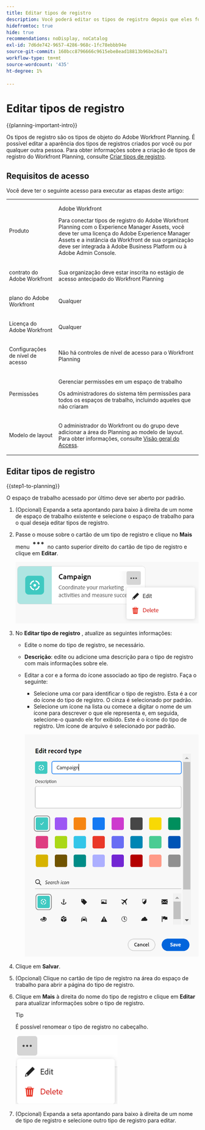 ```yaml
---
title: Editar tipos de registro
description: Você poderá editar os tipos de registro depois que eles forem salvos. Os tipos de registro são os tipos de objeto do Adobe Workfront Planning.
hidefromtoc: true
hide: true
recommendations: noDisplay, noCatalog
exl-id: 7d6de742-9657-4286-968c-1fc78ebbb94e
source-git-commit: 160bcc8796666c9615ebe8ead18813b96be26a71
workflow-type: tm+mt
source-wordcount: '435'
ht-degree: 1%

---
```


<!--update the metadata with real information when making this available in TOC and in the left nav
---
title: Edit record types
description: You can edit record types after they have been saved. Record types are the object types of Adobe Workfront Planning.
author: Alina
role: User
feature: Work Management 
topic: Architecture
hidefromtoc: yes
hide: yes
---

-->

# Editar tipos de registro

{{planning-important-intro}}

Os tipos de registro são os tipos de objeto do Adobe Workfront Planning. É possível editar a aparência dos tipos de registros criados por você ou por qualquer outra pessoa. Para obter informações sobre a criação de tipos de registro do Workfront Planning, consulte [Criar tipos de registro](/help/quicksilver/planning/architecture/create-record-types.md).

## Requisitos de acesso

Você deve ter o seguinte acesso para executar as etapas deste artigo:

<table style="table-layout:auto">
 <col>
 </col>
 <col>
 </col>
 <tbody>
    <tr>
<tr>
<td>
   <p> Produto</p> </td>
   <td>
   <p> Adobe Workfront</p> <p>Para conectar tipos de registro do Adobe Workfront Planning com o Experience Manager Assets, você deve ter uma licença do Adobe Experience Manager Assets e a instância da Workfront de sua organização deve ser integrada à Adobe Business Platform ou à Adobe Admin Console.</p> </td>
  </tr>  
 <td role="rowheader"><p>contrato do Adobe Workfront</p></td>
   <td>
<p>Sua organização deve estar inscrita no estágio de acesso antecipado do Workfront Planning </p>
   </td>
  </tr>
  <tr>
   <td role="rowheader"><p>plano do Adobe Workfront</p></td>
   <td>
<p>Qualquer</p>
   </td>
  </tr>
  <tr>
   <td role="rowheader"><p>Licença do Adobe Workfront</p></td>
   <td>
   <p>Qualquer</p> 
  </td>
  </tr>

<tr>
   <td role="rowheader"><p>Configurações de nível de acesso</p></td>
   <td> <p>Não há controles de nível de acesso para o Workfront Planning</p>  
</td>
  </tr>

<tr>
   <td role="rowheader"><p>Permissões</p></td>
   <td> <p>Gerenciar permissões em um espaço de trabalho</a> </p>  
   <p>Os administradores do sistema têm permissões para todos os espaços de trabalho, incluindo aqueles que não criaram
</td>
  </tr>
<tr>
   <td role="rowheader"><p>Modelo de layout</p></td>
   <td> <p>O administrador do Workfront ou do grupo deve adicionar a área do Planning ao modelo de layout. Para obter informações, consulte <a href="/help/quicksilver/planning/access/access-overview.md">Visão geral do Access</a>. </p>  
</td>
  </tr>

</tbody>
</table>

<!--Maybe enable this at GA - but Planning is not supposed to have Access controls in the Workfront Access Level: 
>[!NOTE]
>
>If you don't have access, ask your Workfront administrator if they set additional restrictions in your access level. For information on how a Workfront administrator can change your access level, see [Create or modify custom access levels](/help/quicksilver/administration-and-setup/add-users/configure-and-grant-access/create-modify-access-levels.md). -->

## Editar tipos de registro

{{step1-to-planning}}

O espaço de trabalho acessado por último deve ser aberto por padrão.

1. (Opcional) Expanda a seta apontando para baixo à direita de um nome de espaço de trabalho existente e selecione o espaço de trabalho para o qual deseja editar tipos de registro.
1. Passe o mouse sobre o cartão de um tipo de registro e clique no **Mais** menu ![](assets/more-menu.png) no canto superior direito do cartão de tipo de registro e clique em **Editar**.

   ![](assets/more-menu-options-from-record-type-card.png)

1. No **Editar tipo de registro** , atualize as seguintes informações:

   * Edite o nome do tipo de registro, se necessário. <!--did they add a field label for this? -->
   * **Descrição**: edite ou adicione uma descrição para o tipo de registro com mais informações sobre ele.
   * Editar a cor e a forma do ícone associado ao tipo de registro. Faça o seguinte:
      * Selecione uma cor para identificar o tipo de registro. Esta é a cor do ícone do tipo de registro. O cinza é selecionado por padrão.
      * Selecione um ícone na lista ou comece a digitar o nome de um ícone para descrever o que ele representa e, em seguida, selecione-o quando ele for exibido. Este é o ícone do tipo de registro. Um ícone de arquivo é selecionado por padrão.

     ![](assets/update-record-type-box.png)

1. Clique em **Salvar**.
1. (Opcional) Clique no cartão de tipo de registro na área do espaço de trabalho para abrir a página do tipo de registro.
1. Clique em **Mais** à direita do nome do tipo de registro e clique em **Editar** para atualizar informações sobre o tipo de registro.

   >[!TIP]
   >
   >   É possível renomear o tipo de registro no cabeçalho.

   ![](assets/more-menu-options-from-record-details-page.png)

   <!--check this screen shot - not sure this is valid ???-->

1. (Opcional) Expanda a seta apontando para baixo à direita de um nome de tipo de registro e selecione outro tipo de registro para editar.
